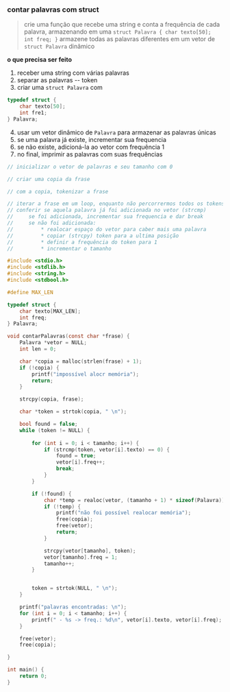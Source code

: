 ### **contar palavras com struct** 
> crie uma função que recebe uma string e conta a frequência de cada palavra, armazenando em uma `struct Palavra { char texto[50]; int freq; }`
> armazene todas as palavras diferentes em um vetor de `struct Palavra` dinâmico

**o que precisa ser feito**
1. receber uma string com várias palavras
2. separar as palavras -- token
3. criar uma `struct Palavra` com
```c
typedef struct {
    char texto[50];
    int fre1;
} Palavra;
```
4. usar um vetor dinâmico de `Palavra` para armazenar as palavras únicas
5. se uma palavra já existe, incrementar sua frequencia
6. se não existe, adicioná-la ao vetor com frequência 1
7. no final, imprimir as palavras com suas frequências


```c
// inicializar o vetor de palavras e seu tamanho com 0

// criar uma copia da frase

// com a copia, tokenizar a frase

// iterar a frase em um loop, enquanto não percorrermos todos os tokens (token != NULL)
// conferir se aquela palavra já foi adicionada no vetor (strcmp)
//     se foi adicionada, incrementar sua frequencia e dar break
//     se não foi adicionada:
//         * realocar espaço do vetor para caber mais uma palavra
//         * copiar (strcpy) token para a ultima posição
//         * definir a frequência do token para 1
//         * incrementar o tamanho

#include <stdio.h>
#include <stdlib.h>
#include <string.h>
#include <stdbool.h>

#define MAX_LEN

typedef struct {
    char texto[MAX_LEN];
    int freq;
} Palavra;

void contarPalavras(const char *frase) {
    Palavra *vetor = NULL;
    int len = 0;

    char *copia = malloc(strlen(frase) + 1);
    if (!copia) {
        printf("impossível alocr memória");
        return;
    }

    strcpy(copia, frase);

    char *token = strtok(copia, " \n");

    bool found = false;
    while (token != NULL) {
        
        for (int i = 0; i < tamanho; i++) {
            if (strcmp(token, vetor[i].texto) == 0) {
                found = true;
                vetor[i].freq++;
                break;
            }
        }

        if (!found) {
            char *temp = realoc(vetor, (tamanho + 1) * sizeof(Palavra));
            if (!temp) {
                printf("não foi possível realocar memória");
                free(copia);
                free(vetor);
                return;
            }

            strcpy(vetor[tamanho], token);
            vetor[tamanho].freq = 1;
            tamanho++;
        }


        token = strtok(NULL, " \n");
    }

    printf("palavras encontradas: \n");
    for (int i = 0; i < tamanho; i++) {
        printf(" - %s -> freq.: %d\n", vetor[i].texto, vetor[i].freq);
    }

    free(vetor);
    free(copia);

}

int main() {
    return 0;
}

```